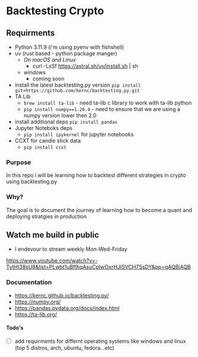 # Backtesting Crypto

## Requirments
- Python 3.11.9 (i'm using pyenv with fishshell)
- uv (rust based - python package manger)
    - _On macOS and Linux_
        - curl -LsSf https://astral.sh/uv/install.sh | sh
    - _windows_
        - coming soon
- install the latest backtesting.py version `pip install git+https://github.com/kernc/backtesting.py.git`
- TA Lib
    - `brew install ta-lib` - need ta-lib c library to work with ta-lib python
    - `pip install numpy==1.26.4` - need to ensure that we are using a numpy version lower then 2.0
- install additional deps `pip install pandas`
- Jupyter Noteboks deps
    - `pip install ipykernel` for jupyter notebooks
- CCXT for candle stick data
    - `pip install ccxt`

### Purpose
In this repo i will be learning how to backtest different strategies in crypto using backtesting.py

### Why?
The goal is to document the journey of learning how to become a quant and deploying stratgies in production

## Watch me build in public

- I endevour to stream weekly Mon-Wed-Friday

https://www.youtube.com/watch?v=-TytHI38sU8&list=PLwbt1uBf9iqAsuCpIwOxrHJlSVCH7SsDY&pp=gAQBiAQB


### Documentation
- https://kernc.github.io/backtesting.py/
- https://numpy.org/
- https://pandas.pydata.org/docs/index.html
- https://ta-lib.org/

#### Todo's

- [ ] add requirments for differnt operating systems like windows and linux (top 5 distros, arch, ubuntu, fedora...etc)
 